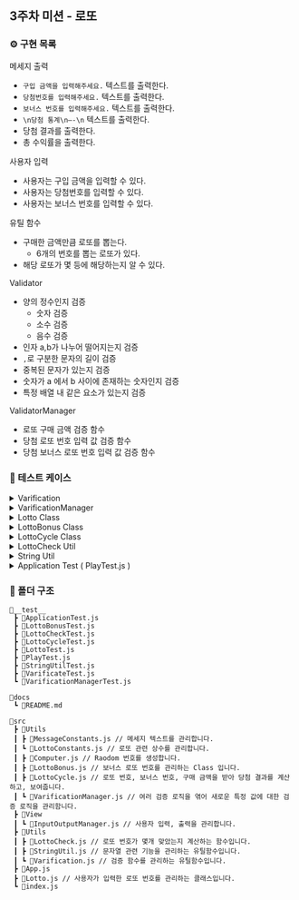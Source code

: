 ## 3주차 미션 - 로또

### ⚙️ 구현 목록

메세지 출력

- `구입 금액을 입력해주세요.` 텍스트를 출력한다.
- `당첨번호를 입력해주세요.` 텍스트를 출력한다.
- `보너스 번호를 입력해주세요.` 텍스트를 출력한다.
- `\n당첨 통계\n—-\n` 텍스트를 출력한다.
- 당첨 결과를 출력한다.
- 총 수익률을 출력한다.

사용자 입력

- 사용자는 구입 금액을 입력할 수 있다.
- 사용자는 당첨번호를 입력할 수 있다.
- 사용자는 보너스 번호를 입력할 수 있다.

유틸 함수

- 구매한 금액만큼 로또를 뽑는다.
  - 6개의 번호를 뽑는 로또가 있다.
- 해당 로또가 몇 등에 해당하는지 알 수 있다.

Validator

- 양의 정수인지 검증
  - 숫자 검증
  - 소수 검증
  - 음수 검증
- 인자 a,b가 나누어 떨어지는지 검증
- `,`로 구분한 문자의 길이 검증
- 중복된 문자가 있는지 검증
- 숫자가 a 에서 b 사이에 존재하는 숫자인지 검증
- 특정 배열 내 같은 요소가 있는지 검증

ValidatorManager

- 로또 구매 금액 검증 함수
- 당첨 로또 번호 입력 값 검증 함수
- 당첨 보너스 로또 번호 입력 값 검증 함수

### 📑 테스트 케이스

<details>
<summary>Varification</summary>

- 유효한 숫자 (양의 정수)가 아닌지 검증하는 함수
  - 값이 양의 정수인 경우
  - 값이 음수인 경우
  - 값이 소수인 경우
  - 0인 경우
- 전달 받은 값이 기준 요금으로 나누어 떨어지는지 검증하는 함수
  - a는 b로 나누어 떨어진다.
  - a는 b로 나누어 떨어지지 않는다.
- 인자로 받은 값이 로또 번호 개수에 맞는지 검증하는 로직
  - 로또 번호 개수와 일치한다.
  - 로또 번호 개수와 일치하지 않는다.
- 배열 내 중복된 값이 존재하는지 검증하는 로직
  - 배열 내 중복 값이 존재한다.
  - 배열 내 중복 값이 존재하지 않는다.
- 숫자가 일정 범위 안에 존재하지 않는지 검증하는 로직
  - 일정 범위 안에 숫자가 존재한다.
  - 일정 범위 안에 숫자가 존재하지 않는다.
- 숫자가 배열 내에 존재하는지 검증하는 로직
  - 주어진 배열 내 숫자가 존재한다.
  - 주어진 배열 내 숫자가 존재하지 않는다.
  </details>

<details>
<summary>VarificationManager</summary>

- 입력한 구매 금액이 유효한지 테스트
  - 유효한 양의 정수 값이 들어오지 않으면 에러를 띄운다.
  - 로또 가격 (ex: 1000) 단위로 입력되지 않을 경우 에러를 띄운다.
  - 유효한 값이 들어오는 경우 정상 동작한다.
- 사용자가 입력한 로또 번호가 유효한지 테스트
  - 로또 번호 길이가 다를 경우 에러를 띄운다.
  - 중복된 값을 받은 경우 에러를 띄운다.
  - 로또 번호 최소값 보다 작은 값이 입력된 경우 에러를 띄운다.
  - 로또 번호 최대값 보다 큰 값이 입력된 경우 에러를 띄운다.
- 사용자가 입력한 보너스 로또 번호가 유효한지 테스트
  - 유효한 양의 정수 값이 들어오지 않으면 에러를 띄운다.
  - 로또 번호와 중복된 값이 있으면 에러를 띄운다.
  - 로또 번호 범위에 벗어나는 값이 들어오면 에러를 띄운다.
  </details>

<details>
<summary>Lotto Class</summary>

- 로또 번호가 지정된 로또 번호 개수와 일치하지 않으면 에러를 발생한다.
- 로또 번호 중 적절하지 않은 값이 들어있으면 에러를 발생한다. ( 문자, 음수, 소수, 0 )
- 로또 번호 중 로또 번호 범위를 벗어나지 않으면 에러를 발생한다.
- 로또 번호 중 중복된 값이 있는 경우 에러를 발생한다.
</details>

<details>
<summary>LottoBonus Class</summary>

- 보너스 로또 번호가 로또 번호와 중복된 경우 에러가 발생한다.
- 보너스 로또 번호가 적절하지 않은 값이면 에러를 발생한다. ( 문자, 음수, 소수, 0 )
  </details>

<details>
<summary>LottoCycle Class</summary>

- 로또 번호가 주어졌을 때 로또 번호의 등수를 계산할 수 있다.
- 로또 게임의 수익률을 구할 수 있다.
</details>

<details>
  <summary>LottoCheck Util</summary>

- 로또 당첨 번호와 일치하는 번호 개수를 구할 수 있다.
</details>

<details>
<summary>String Util</summary>

- 번호와 split 기준자로 이루어진 텍스트를 전달하면 숫자 배열을 반환한다.
</details>

<details>
<summary>Application Test ( PlayTest.js )</summary>

- 로또 구입 금액, 로또 번호, 보너스 번호 입력시, LottoCycle 인스턴스가 생성된다.
</details>

### 📂 폴더 구조

```
📂__test__
 ┣ 📜ApplicationTest.js
 ┣ 📜LottoBonusTest.js
 ┣ 📜LottoCheckTest.js
 ┣ 📜LottoCycleTest.js
 ┣ 📜LottoTest.js
 ┣ 📜PlayTest.js
 ┣ 📜StringUtilTest.js
 ┣ 📜VarificateTest.js
 ┗ 📜VarificationManagerTest.js

📂docs
 ┗ 📜README.md

📂src
 ┣ 📂Utils
 ┃ ┣ 📜MessageConstants.js // 메세지 텍스트를 관리합니다.
 ┃ ┗ 📜LottoConstants.js // 로또 관련 상수를 관리합니다.
 ┃ ┣ 📜Computer.js // Raodom 번호를 생성합니다.
 ┃ ┣ 📜LottoBonus.js // 보너스 로또 번호를 관리하는 Class 입니다.
 ┃ ┣ 📜LottoCycle.js // 로또 번호, 보너스 번호, 구매 금액을 받아 당첨 결과를 계산하고, 보여줍니다.
 ┃ ┗ 📜VarificationManager.js // 여러 검증 로직을 엮어 새로운 특정 값에 대한 검증 로직을 관리함니다.
 ┣ 📂View
 ┃ ┗ 📜InputOutputManager.js // 사용자 입력, 출력을 관리합니다.
 ┣ 📂Utils
 ┃ ┣ 📜LottoCheck.js // 로또 번호가 몇개 맞았는지 계산하는 함수입니다.
 ┃ ┣ 📜StringUtil.js // 문자열 관련 기능을 관리하는 유틸함수입니다.
 ┃ ┗ 📜Varification.js // 검증 함수를 관리하는 유틸함수입니다.
 ┣ 📜App.js
 ┣ 📜Lotto.js // 사용자가 입력한 로또 번호를 관리하는 클래스입니다.
 ┗ 📜index.js
```
